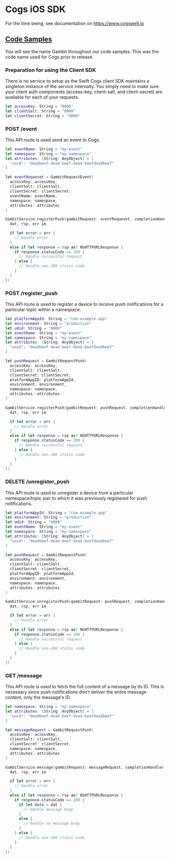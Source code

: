 # Cogs iOS SDK

For the time being, see documentation on https://www.cogswell.io

## [Code Samples](#code-samples)
You will see the name Gambit throughout our code samples. This was the code name used for Cogs prior to release.

### Preparation for using the Client SDK
There is no service to setup as the Swift Cogs client SDK maintains a singleton 
instance of the service internally. You simply need to make sure your client auth
components (access-key, client-salt, and client-secret) are available for each of your requests.

```swift
let accessKey: String = "0000"
let clientSalt: String = "0000"
let clientSecret: String = "0000"
```

### POST /event
This API route is used send an event to Cogs.

```swift
let eventName: String = "my-event"
let namespace: String = "my-namespace"
let attributes: [String: AnyObject] = [
  "uuid": "deadbeef-dead-beef-dead-beefdeadbeef"
]

let eventRequeset = GambitRequestEvent(
  accessKey: accessKey,
  clientSalt: clientSalt,
  clientSecret: clientSecret,
  eventName: eventName,
  namespace: namespace,
  attributes: attributes
)

GambitService.registerPush(gambitRequest: eventRequeset, completionHandler: {
  dat, rsp, err in

  if let error = err {
    // Handle error
  }
  else if let response = rsp as? NSHTTPURLResponse {
    if response.statusCode == 200 {
      // Handle successful request
    } else {
      // Handle non-200 status code
    }
  }
})
```

### POST /register_push
This API route is used to register a device to receive push notifications for a particular topic within a namespace.

```swift
let platformAppId: String = "com.example.app"
let environment: String = "production"
let udid: String = "0000"
let eventName: String = "my-event"
let namespace: String = "my-namespace"
let attributes: [String: AnyObject] = [
  "uuid": "deadbeef-dead-beef-dead-beefdeadbeef"
]

let pushRequest = GambitRequestPush(
  accessKey: accessKey,
  clientSalt: clientSalt,
  clientSecret: clientSecret,
  platformAppID: platformAppId,
  environment: environment,
  namespace: namespace,
  attributes: attributes
)

GambitService.registerPush(gambitRequest: pushRequest, completionHandler: {
  dat, rsp, err in

  if let error = err {
    // Handle error
  }
  else if let response = rsp as? NSHTTPURLResponse {
    if response.statusCode == 200 {
      // Handle successful request
    } else {
      // Handle non-200 status code
    }
  }
})
```

### DELETE /unregister_push
This API route is used to unregister a device from a particular namespace/topic pair to which it was previously registered for push notifications.

```swift
let platformAppId: String = "com.example.app"
let environment: String = "production"
let udid: String = "0000"
let eventName: String = "my-event"
let namespace: String = "my-namespace"
let attributes: [String: AnyObject] = [
  "uuid": "deadbeef-dead-beef-dead-beefdeadbeef"
]

let pushRequest = GambitRequestPush(
  accessKey: accessKey,
  clientSalt: clientSalt,
  clientSecret: clientSecret,
  platformAppID: platformAppId,
  environment: environment,
  namespace: namespace,
  attributes: attributes
)

GambitService.unregisterPush(gambitRequest: pushRequest, completionHandler: {
  dat, rsp, err in

  if let error = err {
    // Handle error
  }
  else if let response = rsp as? NSHTTPURLResponse {
    if response.statusCode == 200 {
      // Handle successful request
    } else {
      // Handle non-200 status code
    }
  }
})
```

### GET /message
This API route is used to fetch the full content of a message by its ID. This is necessary since push notifications don't deliver the entire message content, only the message's ID.

```swift
let namespace: String = "my-namespace"
let attributes: [String: AnyObject] = [
  "uuid": "deadbeef-dead-beef-dead-beefdeadbeef"
]

let messageRequest = GambitRequestPush(
  accessKey: accessKey,
  clientSalt: clientSalt,
  clientSecret: clientSecret,
  namespace: namespace,
  attributes: attributes
)

GambitService.message(gambitRequest: messageRequest, completionHandler: {
  dat, rsp, err in

  if let error = err {
    // Handle error
  }
  else if let response = rsp as? NSHTTPURLResponse {
    if response.statusCode == 200 {
      if let data = dat {
        // Handle message body
      }
      else {
        // Handle no message body
      }
    } else {
      // Handle non-200 status code
    }
  }
})
```

